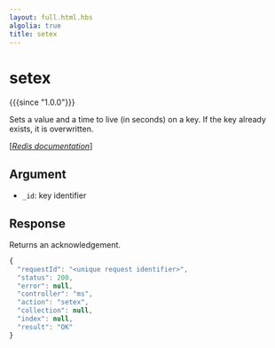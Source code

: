 ```yaml
---
layout: full.html.hbs
algolia: true
title: setex
---
```



# setex

{{{since "1.0.0"}}}

Sets a value and a time to live (in seconds) on a key. If the key already exists, it is overwritten.

[[_Redis documentation_]](https://redis.io/commands/setex)


## Argument

* `_id`: key identifier


## Response

Returns an acknowledgement.

```javascript
{
  "requestId": "<unique request identifier>",
  "status": 200,
  "error": null,
  "controller": "ms",
  "action": "setex",
  "collection": null,
  "index": null,
  "result": "OK"
}
```
